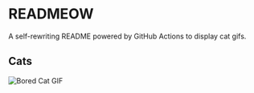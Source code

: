 # READMEOW

A self-rewriting README powered by GitHub Actions to display cat gifs.

## Cats

![Bored Cat GIF](https://media2.giphy.com/media/v1.Y2lkPTlhY2QwMmRhYmdqNWc3cXloZGdmd2J2dTBoNm05YnhrZGdpMDExNm1vbXIwZG5mcCZlcD12MV9naWZzX3NlYXJjaCZjdD1n/mlvseq9yvZhba/200.gif)
